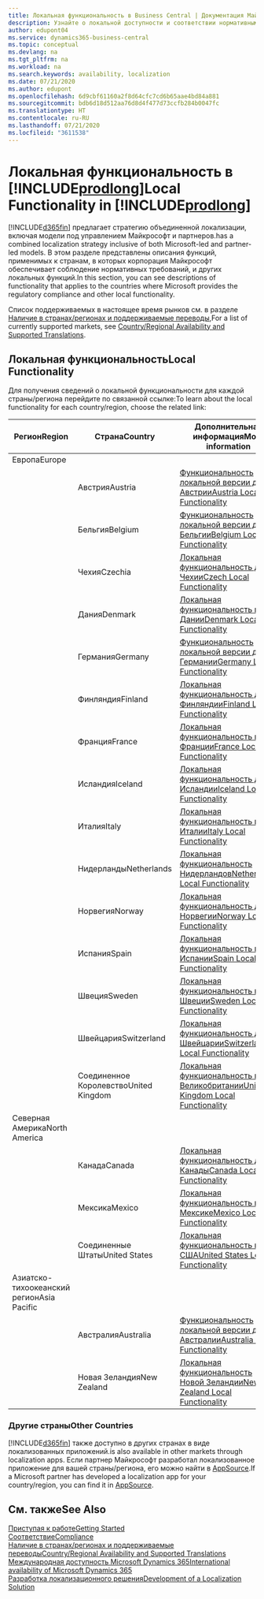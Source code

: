 ```yaml
---
title: Локальная функциональность в Business Central | Документация Майкрософт
description: Узнайте о локальной доступности и соответствии нормативным требованиям приложения Dynamics 365 Business Central.
author: edupont04
ms.service: dynamics365-business-central
ms.topic: conceptual
ms.devlang: na
ms.tgt_pltfrm: na
ms.workload: na
ms.search.keywords: availability, localization
ms.date: 07/21/2020
ms.author: edupont
ms.openlocfilehash: 6d9cbf61160a2f8d64cfc7cd6b65aae4bd84a881
ms.sourcegitcommit: bdb6d18d512aa76d8d4f477d73ccfb284b0047fc
ms.translationtype: HT
ms.contentlocale: ru-RU
ms.lasthandoff: 07/21/2020
ms.locfileid: "3611538"
---
```

# <a name="local-functionality-in-prodlong"></a><span data-ttu-id="ae486-103">Локальная функциональность в [!INCLUDE[prodlong](includes/prodlong.md)]</span><span class="sxs-lookup"><span data-stu-id="ae486-103">Local Functionality in [!INCLUDE[prodlong](includes/prodlong.md)]</span></span>

[!INCLUDE[d365fin](includes/d365fin_md.md)] <span data-ttu-id="ae486-104">предлагает стратегию объединенной локализации, включая модели под управлением Майкрософт и партнеров.</span><span class="sxs-lookup"><span data-stu-id="ae486-104">has a combined localization strategy inclusive of both Microsoft-led and partner-led models.</span></span> <span data-ttu-id="ae486-105">В этом разделе представлены описания функций, применимых к странам, в которых корпорация Майкрософт обеспечивает соблюдение нормативных требований, и других локальных функций.</span><span class="sxs-lookup"><span data-stu-id="ae486-105">In this section, you can see descriptions of functionality that applies to the countries where Microsoft provides the regulatory compliance and other local functionality.</span></span>  

<span data-ttu-id="ae486-106">Список поддерживаемых в настоящее время рынков см. в разделе [Наличие в странах/регионах и поддерживаемые переводы](/dynamics365/business-central/dev-itpro/compliance/apptest-countries-and-translations?toc=/dynamics365/business-central/toc.json),</span><span class="sxs-lookup"><span data-stu-id="ae486-106">For a list of currently supported markets, see [Country/Regional Availability and Supported Translations](/dynamics365/business-central/dev-itpro/compliance/apptest-countries-and-translations?toc=/dynamics365/business-central/toc.json).</span></span>  

## <a name="local-functionality"></a><span data-ttu-id="ae486-107">Локальная функциональность</span><span class="sxs-lookup"><span data-stu-id="ae486-107">Local Functionality</span></span>

<span data-ttu-id="ae486-108">Для получения сведений о локальной функциональности для каждой страны/региона перейдите по связанной ссылке:</span><span class="sxs-lookup"><span data-stu-id="ae486-108">To learn about the local functionality for each country/region, choose the related link:</span></span>

| <span data-ttu-id="ae486-109">Регион</span><span class="sxs-lookup"><span data-stu-id="ae486-109">Region</span></span> | <span data-ttu-id="ae486-110">Страна</span><span class="sxs-lookup"><span data-stu-id="ae486-110">Country</span></span> | <span data-ttu-id="ae486-111">Дополнительная информация</span><span class="sxs-lookup"><span data-stu-id="ae486-111">More information</span></span> |
| --- | --- |--- |
| <span data-ttu-id="ae486-112">Европа</span><span class="sxs-lookup"><span data-stu-id="ae486-112">Europe</span></span> |  | |
|        | <span data-ttu-id="ae486-113">Австрия</span><span class="sxs-lookup"><span data-stu-id="ae486-113">Austria</span></span> | [<span data-ttu-id="ae486-114">Функциональность локальной версии для Австрии</span><span class="sxs-lookup"><span data-stu-id="ae486-114">Austria Local Functionality</span></span>](localfunctionality/austria/austria-local-functionality.md) |
|        | <span data-ttu-id="ae486-115">Бельгия</span><span class="sxs-lookup"><span data-stu-id="ae486-115">Belgium</span></span> | [<span data-ttu-id="ae486-116">Функциональность локальной версии для Бельгии</span><span class="sxs-lookup"><span data-stu-id="ae486-116">Belgium Local Functionality</span></span>](localfunctionality/belgium/belgium-local-functionality.md) |
|        | <span data-ttu-id="ae486-117">Чехия</span><span class="sxs-lookup"><span data-stu-id="ae486-117">Czechia</span></span> | [<span data-ttu-id="ae486-118">Локальная функциональность для Чехии</span><span class="sxs-lookup"><span data-stu-id="ae486-118">Czech Local Functionality</span></span>](localfunctionality/czech/czech-local-functionality.md) |
|        | <span data-ttu-id="ae486-119">Дания</span><span class="sxs-lookup"><span data-stu-id="ae486-119">Denmark</span></span> | [<span data-ttu-id="ae486-120">Локальная функциональность в Дании</span><span class="sxs-lookup"><span data-stu-id="ae486-120">Denmark Local Functionality</span></span>](localfunctionality/denmark/denmark-local-functionality.md) |
|        | <span data-ttu-id="ae486-121">Германия</span><span class="sxs-lookup"><span data-stu-id="ae486-121">Germany</span></span> | [<span data-ttu-id="ae486-122">Функциональность локальной версии для Германии</span><span class="sxs-lookup"><span data-stu-id="ae486-122">Germany Local Functionality</span></span>](localfunctionality/germany/germany-local-functionality.md) |
|        | <span data-ttu-id="ae486-123">Финляндия</span><span class="sxs-lookup"><span data-stu-id="ae486-123">Finland</span></span> | [<span data-ttu-id="ae486-124">Локальная функциональность для Финляндии</span><span class="sxs-lookup"><span data-stu-id="ae486-124">Finland Local Functionality</span></span>](localfunctionality/finland/finland-local-functionality.md) |
|        | <span data-ttu-id="ae486-125">Франция</span><span class="sxs-lookup"><span data-stu-id="ae486-125">France</span></span> | [<span data-ttu-id="ae486-126">Локальная функциональность во Франции</span><span class="sxs-lookup"><span data-stu-id="ae486-126">France Local Functionality</span></span>](localfunctionality/france/france-local-functionality.md) |
|        | <span data-ttu-id="ae486-127">Исландия</span><span class="sxs-lookup"><span data-stu-id="ae486-127">Iceland</span></span> | [<span data-ttu-id="ae486-128">Локальная функциональность для Исландии</span><span class="sxs-lookup"><span data-stu-id="ae486-128">Iceland Local Functionality</span></span>](localfunctionality/iceland/iceland-local-functionality.md) |
|        | <span data-ttu-id="ae486-129">Италия</span><span class="sxs-lookup"><span data-stu-id="ae486-129">Italy</span></span> | [<span data-ttu-id="ae486-130">Локальная функциональность в Италии</span><span class="sxs-lookup"><span data-stu-id="ae486-130">Italy Local Functionality</span></span>](localfunctionality/italy/italy-local-functionality.md) |
|        | <span data-ttu-id="ae486-131">Нидерланды</span><span class="sxs-lookup"><span data-stu-id="ae486-131">Netherlands</span></span> | [<span data-ttu-id="ae486-132">Локальная функциональность Нидерландов</span><span class="sxs-lookup"><span data-stu-id="ae486-132">Netherlands Local Functionality</span></span>](localfunctionality/netherlands/netherlands-local-functionality.md) |
|        | <span data-ttu-id="ae486-133">Норвегия</span><span class="sxs-lookup"><span data-stu-id="ae486-133">Norway</span></span> | [<span data-ttu-id="ae486-134">Локальная функциональность для Норвегии</span><span class="sxs-lookup"><span data-stu-id="ae486-134">Norway Local Functionality</span></span>](localfunctionality/norway/norway-local-functionality.md) |
|        | <span data-ttu-id="ae486-135">Испания</span><span class="sxs-lookup"><span data-stu-id="ae486-135">Spain</span></span> | [<span data-ttu-id="ae486-136">Локальная функциональность в Испании</span><span class="sxs-lookup"><span data-stu-id="ae486-136">Spain Local Functionality</span></span>](localfunctionality/spain/spain-local-functionality.md) |
|        | <span data-ttu-id="ae486-137">Швеция</span><span class="sxs-lookup"><span data-stu-id="ae486-137">Sweden</span></span> | [<span data-ttu-id="ae486-138">Локальная функциональность в Швеции</span><span class="sxs-lookup"><span data-stu-id="ae486-138">Sweden Local Functionality</span></span>](localfunctionality/sweden/sweden-local-functionality.md) |
|        | <span data-ttu-id="ae486-139">Швейцария</span><span class="sxs-lookup"><span data-stu-id="ae486-139">Switzerland</span></span> | [<span data-ttu-id="ae486-140">Локальная функциональность для Швейцарии</span><span class="sxs-lookup"><span data-stu-id="ae486-140">Switzerland Local Functionality</span></span>](localfunctionality/switzerland/switzerland-local-functionality.md) |
|        | <span data-ttu-id="ae486-141">Соединенное Королевство</span><span class="sxs-lookup"><span data-stu-id="ae486-141">United Kingdom</span></span> | [<span data-ttu-id="ae486-142">Локальная функциональность в Великобритании</span><span class="sxs-lookup"><span data-stu-id="ae486-142">United Kingdom Local Functionality</span></span>](localfunctionality/unitedkingdom/united-kingdom-local-functionality.md) |
| <span data-ttu-id="ae486-143">Северная Америка</span><span class="sxs-lookup"><span data-stu-id="ae486-143">North America</span></span> |       |  |
|        | <span data-ttu-id="ae486-144">Канада</span><span class="sxs-lookup"><span data-stu-id="ae486-144">Canada</span></span>|[<span data-ttu-id="ae486-145">Локальная функциональность для Канады</span><span class="sxs-lookup"><span data-stu-id="ae486-145">Canada Local Functionality</span></span>](localfunctionality/canada/canada-local-functionality.md) |
|        | <span data-ttu-id="ae486-146">Мексика</span><span class="sxs-lookup"><span data-stu-id="ae486-146">Mexico</span></span> | [<span data-ttu-id="ae486-147">Локальная функциональность в Мексике</span><span class="sxs-lookup"><span data-stu-id="ae486-147">Mexico Local Functionality</span></span>](localfunctionality/mexico/mexico-local-functionality.md) |
|        | <span data-ttu-id="ae486-148">Соединенные Штаты</span><span class="sxs-lookup"><span data-stu-id="ae486-148">United States</span></span>|[<span data-ttu-id="ae486-149">Локальная функциональность в США</span><span class="sxs-lookup"><span data-stu-id="ae486-149">United States Local Functionality</span></span>](localfunctionality/unitedstates/united-states-local-functionality.md) |
| <span data-ttu-id="ae486-150">Азиатско-тихоокеанский регион</span><span class="sxs-lookup"><span data-stu-id="ae486-150">Asia Pacific</span></span> |       |  |
|        | <span data-ttu-id="ae486-151">Австралия</span><span class="sxs-lookup"><span data-stu-id="ae486-151">Australia</span></span> | [<span data-ttu-id="ae486-152">Функциональность локальной версии для Австралии</span><span class="sxs-lookup"><span data-stu-id="ae486-152">Australia Local Functionality</span></span>](localfunctionality/australia/australia-local-functionality.md) |
|        | <span data-ttu-id="ae486-153">Новая Зеландия</span><span class="sxs-lookup"><span data-stu-id="ae486-153">New Zealand</span></span> | [<span data-ttu-id="ae486-154">Локальная функциональность Новой Зеландии</span><span class="sxs-lookup"><span data-stu-id="ae486-154">New Zealand Local Functionality</span></span>](localfunctionality/newzealand/new-zealand-local-functionality.md) |

### <a name="other-countries"></a><span data-ttu-id="ae486-155">Другие страны</span><span class="sxs-lookup"><span data-stu-id="ae486-155">Other Countries</span></span>

[!INCLUDE[d365fin](includes/d365fin_md.md)] <span data-ttu-id="ae486-156">также доступно в других странах в виде локализованных приложений.</span><span class="sxs-lookup"><span data-stu-id="ae486-156">is also available in other markets through localization apps.</span></span> <span data-ttu-id="ae486-157">Если партнер Майкрософт разработал локализованное приложение для вашей страны/региона, его можно найти в [AppSource](https://appsource.microsoft.com/product/dynamics-365-business-central/).</span><span class="sxs-lookup"><span data-stu-id="ae486-157">If a Microsoft partner has developed a localization app for your country/region, you can find it in [AppSource](https://appsource.microsoft.com/product/dynamics-365-business-central/).</span></span>

## <a name="see-also"></a><span data-ttu-id="ae486-158">См. также</span><span class="sxs-lookup"><span data-stu-id="ae486-158">See Also</span></span>

[<span data-ttu-id="ae486-159">Приступая к работе</span><span class="sxs-lookup"><span data-stu-id="ae486-159">Getting Started</span></span>](product-get-started.md)  
[<span data-ttu-id="ae486-160">Соответствие</span><span class="sxs-lookup"><span data-stu-id="ae486-160">Compliance</span></span>](compliance/compliance-overview.md)  
[<span data-ttu-id="ae486-161">Наличие в странах/регионах и поддерживаемые переводы</span><span class="sxs-lookup"><span data-stu-id="ae486-161">Country/Regional Availability and Supported Translations</span></span>](/dynamics365/business-central/dev-itpro/compliance/apptest-countries-and-translations?toc=/dynamics365/business-central/toc.json)  
[<span data-ttu-id="ae486-162">Международная доступность Microsoft Dynamics 365</span><span class="sxs-lookup"><span data-stu-id="ae486-162">International availability of Microsoft Dynamics 365</span></span>](/dynamics365/get-started/availability)  
[<span data-ttu-id="ae486-163">Разработка локализационного решения</span><span class="sxs-lookup"><span data-stu-id="ae486-163">Development of a Localization Solution</span></span>](/dynamics365/business-central/dev-itpro/developer/readiness/readiness-develop-localization)  
